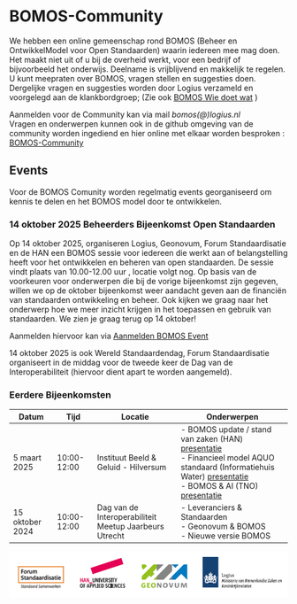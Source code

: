 # BOMOS-Community

We hebben een online gemeenschap rond BOMOS (Beheer en OntwikkelModel voor Open Standaarden) waarin iedereen mee mag doen. Het maakt niet uit of u bij de overheid werkt, voor een bedrijf of bijvoorbeeld het onderwijs. Deelname is vrijblijvend en makkelijk te regelen. U kunt meepraten over BOMOS, vragen stellen en suggesties doen. Dergelijke vragen en suggesties worden door Logius verzameld en voorgelegd aan de klankbordgroep;
(Zie ook [BOMOS Wie doet wat](https://www.logius.nl/domeinen/infrastructuur/bomos/wie-doet-wat) )

Aanmelden voor de Community kan via mail _bomos(@)logius.nl_<BR>
Vragen en onderwerpen kunnen ook in de github omgeving van de community worden ingediend en hier online met elkaar worden besproken : [BOMOS-Community](https://github.com/Logius-standaarden/BOMOS-Community) 

## Events

Voor de BOMOS Comunity worden regelmatig events georganiseerd om kennis te delen en het BOMOS model door te ontwikkelen.

### 14 oktober 2025 Beheerders Bijeenkomst Open Standaarden
Op 14 oktober 2025, organiseren Logius, Geonovum, Forum Standaardisatie en de HAN een BOMOS sessie voor iedereen die werkt aan of belangstelling heeft voor het ontwikkelen en beheren van open standaarden. De sessie vindt plaats van 10.00-12.00 uur , locatie volgt nog.
Op basis van de voorkeuren voor onderwerpen die bij de vorige bijeenkomst zijn gegeven, willen we op de oktober bijeenkomst weer aandacht geven aan de financiën van standaarden ontwikkeling en beheer. Ook kijken we graag naar het onderwerp hoe we meer inzicht krijgen in het toepassen en gebruik van standaarden. We zien je graag terug op 14 oktober!

Aanmelden hiervoor kan via [Aanmelden BOMOS Event](https://fd10.formdesk.com/geonovum/bomos-meetup)

14 oktober 2025 is ook Wereld Standaardendag, Forum Standaardisatie organiseert in de middag voor de tweede keer de Dag van de Interoperabiliteit (hiervoor dient apart te worden aangemeld). 

### Eerdere Bijeenkomsten
|Datum | Tijd| Locatie | Onderwerpen |
|-----------------| -------|----|-----|
| 5 maart 2025| 10:00-12:00 | Instituut Beeld & Geluid - Hilversum |- BOMOS update / stand van zaken (HAN) [presentatie](https://github.com/Logius-standaarden/BOMOS-Community/blob/main/20250305/202503_HAN_BOMOS-web.pdf)<BR>- Financieel model AQUO standaard (Informatiehuis Water) [presentatie](https://github.com/Logius-standaarden/BOMOS-Community/blob/main/20250305/Financiering%20van%20open%20standaarden%20casus%20Aquo.pdf) <BR>  - BOMOS & AI (TNO) <BR> [presentatie](https://github.com/Logius-standaarden/BOMOS-Community/blob/main/20250305/20250305%20BOMOS%20%26%20AI%20-%20mentimeter%20presentation.pdf)  <BR>  |
| 15 oktober 2024| 10:00-12:00 | Dag van de Interoperabiliteit <BR> Meetup Jaarbeurs Utrecht | - Leveranciers & Standaarden<BR>  - Geonovum & BOMOS <BR> - Nieuwe versie BOMOS<BR> |



![Organisaties](Bomos-logos.png)
